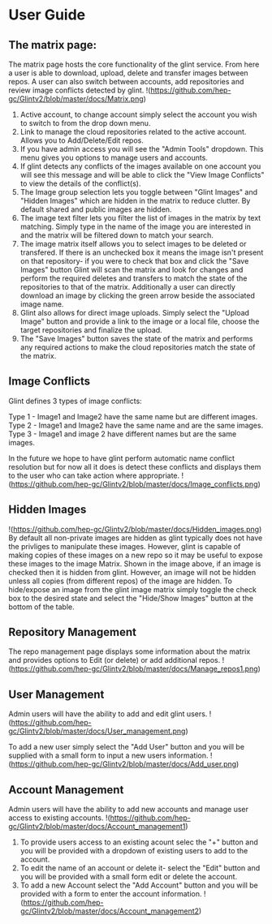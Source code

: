 # User Guide

## The matrix page:
The matrix page hosts the core functionality of the glint service. From here a user is able to download, upload, delete and transfer images between repos. A user can also switch between accounts, add repositories and review image conflicts detected by glint.
!(https://github.com/hep-gc/Glintv2/blob/master/docs/Matrix.png)

1. Active account, to change account simply select the account you wish to switch to from the drop down menu.   
2. Link to manage the cloud repositories related to the active account. Allows you to Add/Delete/Edit repos.
3. If you have admin access you will see the "Admin Tools" dropdown. This menu gives you options to manage users and accounts.
4. If glint detects any conflicts of the images available on one account you will see this message and will be able to click the "View Image Conflicts" to view the details of the conflict(s).
5. The Image group selection lets you toggle between "Glint Images" and "Hidden Images" which are hidden in the matrix to reduce clutter. By default shared and public images are hidden.
6. The image text filter lets you filter the list of images in the matrix by text matching. Simply type in the name of the image you are interested in and the matrix will be filtered down to match your search.
7. The image matrix itself allows you to select images to be deleted or transfered. If there is an unchecked box it means the image isn't present on that repository- if you were to check that box and click the "Save Images" button Glint will scan the matrix and look for changes and perform the required deletes and transfers to match the state of the repositories to that of the matrix. Additionally a user can directly download an image by clicking the green arrow beside the associated image name.
8. Glint also allows for direct image uploads. Simply select the "Upload Image" button and provide a link to the image or a local file, choose the target repositories and finalize the upload.
9. The "Save Images" button saves the state of the matrix and performs any required actions to make the cloud repositories match the state of the matrix.


## Image Conflicts
Glint defines 3 types of image conflicts:

Type 1 - Image1 and Image2 have the same name but are different images.  
Type 2 - Image1 and Image2 have the same name and are the same images.  
Type 3 - Image1 and image 2 have different names but are the same images.  

In the future we hope to have glint perform automatic name conflict resolution but for now all it does is detect these conflicts and displays them to the user who can take action where appropriate.
!(https://github.com/hep-gc/Glintv2/blob/master/docs/Image_conflicts.png)


## Hidden Images
!(https://github.com/hep-gc/Glintv2/blob/master/docs/Hidden_images.png)
By default all non-private images are hidden as glint typically does not have the privliges to manipulate these images. However, glint is capable of making copies of these images on a new repo so it may be useful to expose these images to the image Matrix. Shown in the image above, if an image is checked then it is hidden from glint. However, an image will not be hidden unless all copies (from different repos) of the image are hidden. To hide/expose an image from the glint image matrix simply toggle the check box to the desired state and select the "Hide/Show Images" button at the bottom of the table.


## Repository Management
The repo management page displays some information about the matrix and provides options to Edit (or delete) or add additional repos.
!(https://github.com/hep-gc/Glintv2/blob/master/docs/Manage_repos1.png)


## User Management
Admin users will have the ability to add and edit glint users.
!(https://github.com/hep-gc/Glintv2/blob/master/docs/User_management.png)


To add a new user simply select the "Add User" button and you will be supplied with a small form to input a new users information.
!(https://github.com/hep-gc/Glintv2/blob/master/docs/Add_user.png)



## Account Management
Admin users will have the ability to add new accounts and manage user access to existing accounts.
!(https://github.com/hep-gc/Glintv2/blob/master/docs/Account_management1)

1. To provide users access to an existing acount selec the "+" button and you will be provided with a dropdown of existing users to add to the account.
2. To edit the name of an account or delete it- select the "Edit" button and you will be provided with a small form edit or delete the account.
3. To add a new Account select the "Add Account" button and you will be provided with a form to enter the account information.
!(https://github.com/hep-gc/Glintv2/blob/master/docs/Account_management2)

